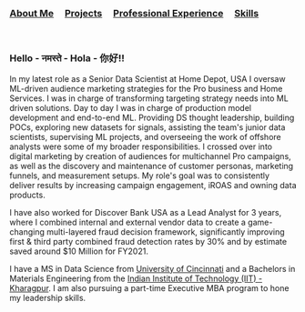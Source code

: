 <br />


### [About Me](https://vermaph.github.io/)&nbsp; &nbsp; &nbsp;[Projects](./projects.html)&nbsp; &nbsp; &nbsp;[Professional Experience](./experience.html)&nbsp; &nbsp; &nbsp;[Skills](./skills.html)<br />

<br />

### Hello - नमस्ते - Hola - 你好!! 

In my latest role as a Senior Data Scientist at Home Depot, USA I oversaw ML-driven audience marketing strategies for the Pro business and Home Services. I was in charge of transforming targeting strategy needs into ML driven solutions. Day to day I was in charge of production model development and end-to-end ML. Providing DS thought leadership, building POCs, exploring new datasets for signals, assisting the team's junior data scientists, supervising ML projects, and overseeing the work of offshore analysts were some of my broader responsibilities. I crossed over into digital marketing by creation of audiences for multichannel Pro campaigns, as well as the discovery and maintenance of customer personas, marketing funnels, and measurement setups. My role's goal was to consistently deliver results by increasing campaign engagement, iROAS and owning data products.

I have also worked for Discover Bank USA as a Lead Analyst for 3 years, where I combined internal and external vendor data to create a game-changing multi-layered fraud decision framework, significantly improving first & third party combined fraud detection rates by 30% and by estimate saved around $10 Million for FY2021. 

I have a MS in Data Science from [University of Cincinnati](https://business.uc.edu/) and a Bachelors in Materials Engineering from the [Indian Institute of Technology (IIT) - Kharagpur](https://www.iitkgp.ac.in/). I am also pursuing a part-time Executive MBA program to hone my leadership skills.




<!-- Google tag (gtag.js) -->
<script async src="https://www.googletagmanager.com/gtag/js?id=G-NSNZ1PS7E4"></script>
<script>
  window.dataLayer = window.dataLayer || [];
  function gtag(){dataLayer.push(arguments);}
  gtag('js', new Date());

  gtag('config', 'G-NSNZ1PS7E4');
</script>





